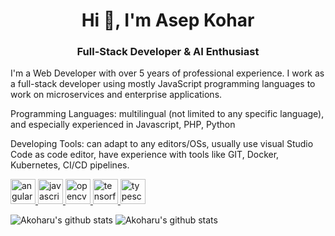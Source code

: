 <h1 align="center">Hi 👋, I'm Asep Kohar</h1>
<h3 align="center">Full-Stack Developer & AI Enthusiast</h3>
<p>I'm a Web Developer with over 5 years of professional experience. I work as a full-stack developer using mostly JavaScript programming languages to work on microservices and enterprise applications.</p>

<p>Programming Languages: multilingual (not limited to any specific language), and especially experienced in Javascript, PHP, Python</p>

<p>Developing Tools: can adapt to any editors/OSs, usually use visual Studio Code as code editor, have experience with tools like GIT, Docker, Kubernetes, CI/CD pipelines.</p>
<p align="left"> <a href="https://angular.io" target="_blank"> <img src="https://angular.io/assets/images/logos/angular/angular.svg" alt="angularjs" width="40" height="40"/> </a> <a href="https://developer.mozilla.org/en-US/docs/Web/JavaScript" target="_blank"> <img src="https://nodejs.org/static/images/logo.svg" alt="javascript" width="40" height="40"/> </a> <a href="https://opencv.org/" target="_blank"> <img src="https://www.vectorlogo.zone/logos/opencv/opencv-icon.svg" alt="opencv" width="40" height="40"/> </a> <a href="https://www.tensorflow.org" target="_blank"> <img src="https://www.vectorlogo.zone/logos/tensorflow/tensorflow-icon.svg" alt="tensorflow" width="40" height="40"/> </a> <a href="https://www.typescriptlang.org/" target="_blank"> <img src="https://upload.wikimedia.org/wikipedia/commons/thumb/4/4c/Typescript_logo_2020.svg/128px-Typescript_logo_2020.svg.png" alt="typescript" width="40" height="40"/> </a> </p>

<!--
![My wakatime stats](https://github-readme-stats.vercel.app/api/wakatime?username=akoharu&theme=radical&layout=compact) -->
![Akoharu's github stats](https://github-readme-stats.vercel.app/api?username=akoharu&count_private=true&hide=contribs,prs&show_icons=true&theme=radical&layout=compact)
![Akoharu's github stats](https://github-readme-stats.vercel.app/api/top-langs?username=akoharu&show_icons=true&theme=radical&layout=compact)

<!--
**akoharu/akoharu** is a ✨ _special_ ✨ repository because its `README.md` (this file) appears on your GitHub profile.

Here are some ideas to get you started:

- 🔭 I’m currently working on ...
- 🌱 I’m currently learning ...
- 👯 I’m looking to collaborate on ...
- 🤔 I’m looking for help with ...
- 💬 Ask me about ...
- 📫 How to reach me: ...
- 😄 Pronouns: ...
- ⚡ Fun fact: ...
-->
